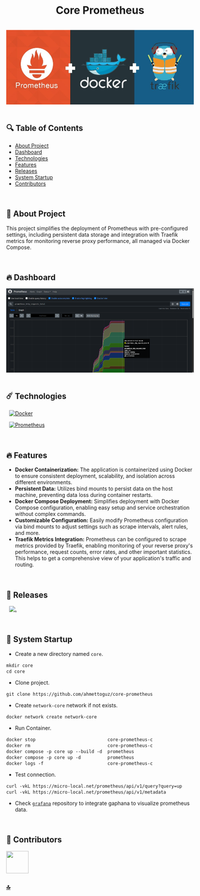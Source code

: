 <h1 id="top" align="center">Core Prometheus</h1>

<br>

<div align="center">
    <img height=200 src="assets/banner/banner.png">
</div>

<br>

## 🔍 Table of Contents

- [About Project](#intro)
- [Dashboard](#dashboard)
- [Technologies](#technologies)
- [Features](#features)
- [Releases](#releases)
- [System Startup](#system-startup)
- [Contributors](#contributors)

<br/>

<h2 id="intro">📌 About Project</h2>

This project simplifies the deployment of Prometheus with pre-configured settings, including persistent data storage and integration with Traefik metrics for monitoring reverse proxy performance, all managed via Docker Compose.

<br/>

<h2 id="dashboard">🔥 Dashboard</h2>

<div align="center">
    <img width=800 src="assets/dashboard/dashboard.png">
</div>

<br/>

<h2 id="technologies">☄️ Technologies</h2>

&nbsp; [![Docker](https://img.shields.io/badge/docker-%230db7ed.svg?style=for-the-badge&logo=docker&logoColor=white)](https://www.docker.com/)

&nbsp; [![Prometheus](https://img.shields.io/badge/Prometheus-000000?style=for-the-badge&logo=prometheus&labelColor=000000)](https://prometheus.io)

<br/>

<h2 id="features">🔥 Features</h2>

- **Docker Containerization:** The application is containerized using Docker to ensure consistent deployment, scalability, and isolation across different environments.
- **Persistent Data:** Utilizes bind mounts to persist data on the host machine, preventing data loss during container restarts.
- **Docker Compose Deployment:** Simplifies deployment with Docker Compose configuration, enabling easy setup and service orchestration without complex commands.
- **Customizable Configuration:** Easily modify Prometheus configuration via bind mounts to adjust settings such as scrape intervals, alert rules, and more.
- **Traefik Metrics Integration:** Prometheus can be configured to scrape metrics provided by Traefik, enabling monitoring of your reverse proxy's performance, request counts, error rates, and other important statistics. This helps to get a comprehensive view of your application's traffic and routing.

<br/>

<h2 id="releases">🚢 Releases</h2>

&nbsp; [![.](https://img.shields.io/badge/1.0.0-233838?style=flat&label=version&labelColor=111727&color=1181A1)](https://github.com/ahmettoguz/core-prometheus/tree/v1.0.0)

<br/>

<h2 id="system-startup">🚀 System Startup</h2>

- Create a new directory named `core`.

```
mkdir core
cd core
```

- Clone project.

```
git clone https://github.com/ahmettoguz/core-prometheus
```

- Create `network-core` network if not exists.

```
docker network create network-core
```

- Run Container.

```
docker stop                           core-prometheus-c
docker rm                             core-prometheus-c
docker compose -p core up --build -d  prometheus
docker compose -p core up -d          prometheus
docker logs -f                        core-prometheus-c
```

- Test connection.

```
curl -vkL https://micro-local.net/prometheus/api/v1/query?query=up
curl -vkL https://micro-local.net/prometheus/api/v1/metadata
```

- Check [`grafana`](https://github.com/ahmettoguz/core-graphana) repository to integrate gaphana to visualize prometheus data.

<br/>

<h2 id="contributors">👥 Contributors</h2>

<a href="https://github.com/ahmettoguz" target="_blank"><img width=60 height=60 src="https://avatars.githubusercontent.com/u/101711642?v=4"></a>

### [🔝](#top)
